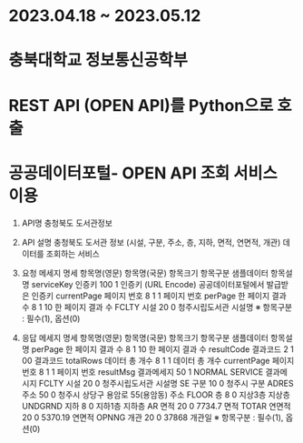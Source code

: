# 2023.04.18 ~ 2023.05.12

# 충북대학교 정보통신공학부

# REST API (OPEN API)를 Python으로 호출

# 공공데이터포털- OPEN API 조회 서비스 이용

1. API명
충청북도 도서관정보 

2. API 설명
충청북도 도서관 정보 (시설, 구분, 주소, 층, 지하, 면적, 연면적, 개관) 데이터를 조회하는 서비스

3. 요청 메세지 명세
항목명(영문)	항목명(국문)	항목크기	항목구분 샘플데이터	항목설명
serviceKey	인증키	100	1	인증키
(URL Encode)	공공데이터포털에서 발급받은 인증키
currentPage	페이지 번호	8	1	1	페이지 번호
perPage	한 페이지 결과 수	8	1	10	한 페이지 결과 수
FCLTY	시설	20	0	청주시립도서관	시설명
※ 항목구분 : 필수(1), 옵션(0) 

4. 응답 메세지 명세
항목명(영문)	항목명(국문)	항목크기	항목구분	샘플데이터	항목설명
perPage	한 페이지 결과 수	8	1	10	한 페이지 결과 수
resultCode	결과코드	2	1	00	결과코드
totalRows	데이터 총 개수	8	1	1	데이터 총 개수
currentPage	페이지 번호	8	1	1	페이지 번호
resultMsg	결과메세지	50	1	NORMAL SERVICE	결과메시지
FCLTY	시설	20	0	청주시립도서관	시설명
SE	구분	10	0	청주시	구분
ADRES	주소	50	0	청주시 상당구 용암로 55(용암동)	주소
FLOOR	층	8	0	지상3층	지상층
UNDGRND	지하	8	0	지하1층	지하층
AR	면적	20	0	7734.7	면적
TOTAR	연면적	20	0	5370.19	연면적
OPNNG	개관	20	0	37868	개관일
※ 항목구분 : 필수(1), 옵션(0)
